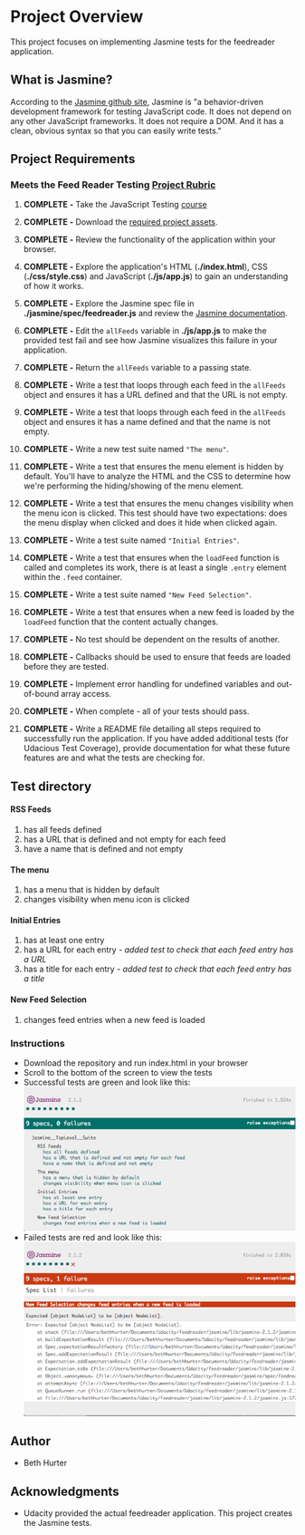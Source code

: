 # Project Overview

This project focuses on implementing Jasmine tests for the feedreader application.

## What is Jasmine?

According to the [Jasmine github site](https://jasmine.github.io/ "jasmine.github.io"), Jasmine is "a behavior-driven development framework for testing JavaScript code. It does not depend on any other JavaScript frameworks. It does not require a DOM. And it has a clean, obvious syntax so that you can easily write tests."

## Project Requirements

### Meets the Feed Reader Testing [Project Rubric](https://review.udacity.com/#!/projects/3442558598/rubric)

1. **COMPLETE -** Take the JavaScript Testing [course](https://www.udacity.com/course/ud549) 

2. **COMPLETE -** Download the [required project assets](http://github.com/udacity/frontend-nanodegree-feedreader). 
3. **COMPLETE -** Review the functionality of the application within your browser. 
4. **COMPLETE -** Explore the application's HTML (**./index.html**), CSS (**./css/style.css**) and JavaScript (**./js/app.js**) to gain an understanding of how it works. 
5. **COMPLETE -** Explore the Jasmine spec file in **./jasmine/spec/feedreader.js** and review the [Jasmine documentation](http://jasmine.github.io). 
6. **COMPLETE -** Edit the `allFeeds` variable in **./js/app.js** to make the provided test fail and see how Jasmine visualizes this failure in your application. 
7. **COMPLETE -** Return the `allFeeds` variable to a passing state. 
8. **COMPLETE -** Write a test that loops through each feed in the `allFeeds` object and ensures it has a URL defined and that the URL is not empty. 
9. **COMPLETE -** Write a test that loops through each feed in the `allFeeds` object and ensures it has a name defined and that the name is not empty. 
10. **COMPLETE -** Write a new test suite named `"The menu"`. 
11. **COMPLETE -** Write a test that ensures the menu element is hidden by default. You'll have to analyze the HTML and the CSS to determine how we're performing the hiding/showing of the menu element. 
12. **COMPLETE -** Write a test that ensures the menu changes visibility when the menu icon is clicked. This test should have two expectations: does the menu display when clicked and does it hide when clicked again.
13. **COMPLETE -** Write a test suite named `"Initial Entries"`.
14. **COMPLETE -** Write a test that ensures when the `loadFeed` function is called and completes its work, there is at least a single `.entry` element within the `.feed` container.
15. **COMPLETE -** Write a test suite named `"New Feed Selection"`.
16. **COMPLETE -** Write a test that ensures when a new feed is loaded by the `loadFeed` function that the content actually changes.
17. **COMPLETE -** No test should be dependent on the results of another.
18. **COMPLETE -** Callbacks should be used to ensure that feeds are loaded before they are tested.
19. **COMPLETE -** Implement error handling for undefined variables and out-of-bound array access.
20. **COMPLETE -** When complete - all of your tests should pass.
21. **COMPLETE -** Write a README file detailing all steps required to successfully run the application. If you have added additional tests (for Udacious Test Coverage),  provide documentation for what these future features are and what the tests are checking for.

## Test directory

#### RSS Feeds
1. has all feeds defined
2. has a URL that is defined and not empty for each feed
3. have a name that is defined and not empty
#### The menu
1. has a menu that is hidden by default
2. changes visibility when menu icon is clicked
#### Initial Entries
1. has at least one entry
2. has a URL for each entry - *added test to check that each feed entry has a URL*
3. has a title for each entry - *added test to check that each feed entry has a title*
#### New Feed Selection
1. changes feed entries when a new feed is loaded

### Instructions
  - Download the repository and run index.html in your browser
  - Scroll to the bottom of the screen to view the tests
  - Successful tests  are green and look like this:  ![Successful test](/img/All-tests-passed.png "All tests passed")
  - Failed tests are red and look like this:  ![Failed test](/img/Example-of-failed-test.png "A failed test")
  

## Author

  - Beth Hurter

## Acknowledgments

  - Udacity provided the actual feedreader application.  This project creates the Jasmine tests.

